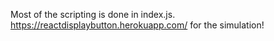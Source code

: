 Most of the scripting is done in index.js.
https://reactdisplaybutton.herokuapp.com/ for the simulation!
